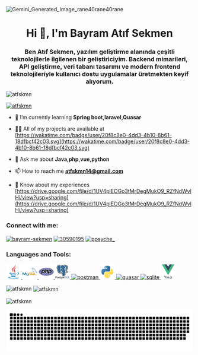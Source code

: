 <img width="1001" height="668" alt="Gemini_Generated_Image_rane40rane40rane" src="https://github.com/user-attachments/assets/b74580eb-14e2-492e-80ad-b12466ce2177" />
<h1 align="center">Hi 👋, I'm Bayram Atıf Sekmen</h1>
<h3 align="center">Ben Atıf Sekmen, yazılım geliştirme alanında çeşitli teknolojilerle ilgilenen bir geliştiriciyim. Backend mimarileri, API geliştirme, veri tabanı tasarımı ve modern frontend teknolojileriyle kullanıcı dostu uygulamalar üretmekten keyif alıyorum.</h3>

<p align="left"> <img src="https://komarev.com/ghpvc/?username=atfskmn&label=Profile%20views&color=0e75b6&style=flat" alt="atfskmn" /> </p>

<p align="left"> <a href="https://github.com/ryo-ma/github-profile-trophy"><img src="https://github-profile-trophy.vercel.app/?username=atfskmn" alt="atfskmn" /></a> </p>

- 🌱 I’m currently learning **Spring boot,laravel,Quasar**

- 👨‍💻 All of my projects are available at [https://wakatime.com/badge/user/20f8c8e0-4dd3-4b10-8b61-18dfbcf42c03.svg](https://wakatime.com/badge/user/20f8c8e0-4dd3-4b10-8b61-18dfbcf42c03.svg)

- 💬 Ask me about **Java,php,vue,python**

- 📫 How to reach me **atfskmn14@gmail.com**

- 📄 Know about my experiences [https://drive.google.com/file/d/1UV4plEOGo3tMrDegMukO9_RZfNdWvlHi/view?usp=sharing](https://drive.google.com/file/d/1UV4plEOGo3tMrDegMukO9_RZfNdWvlHi/view?usp=sharing)

<h3 align="left">Connect with me:</h3>
<p align="left">
<a href="https://linkedin.com/in/bayram-sekmen" target="blank"><img align="center" src="https://raw.githubusercontent.com/rahuldkjain/github-profile-readme-generator/master/src/images/icons/Social/linked-in-alt.svg" alt="bayram-sekmen" height="30" width="40" /></a>
<a href="https://stackoverflow.com/users/30590195" target="blank"><img align="center" src="https://raw.githubusercontent.com/rahuldkjain/github-profile-readme-generator/master/src/images/icons/Social/stack-overflow.svg" alt="30590195" height="30" width="40" /></a>
<a href="https://instagram.com/ppsyche_" target="blank"><img align="center" src="https://raw.githubusercontent.com/rahuldkjain/github-profile-readme-generator/master/src/images/icons/Social/instagram.svg" alt="ppsyche_" height="30" width="40" /></a>
</p>

<h3 align="left">Languages and Tools:</h3>
<p align="left"> <a href="https://www.java.com" target="_blank" rel="noreferrer"> <img src="https://raw.githubusercontent.com/devicons/devicon/master/icons/java/java-original.svg" alt="java" width="40" height="40"/> </a> <a href="https://www.mysql.com/" target="_blank" rel="noreferrer"> <img src="https://raw.githubusercontent.com/devicons/devicon/master/icons/mysql/mysql-original-wordmark.svg" alt="mysql" width="40" height="40"/> </a> <a href="https://www.php.net" target="_blank" rel="noreferrer"> <img src="https://raw.githubusercontent.com/devicons/devicon/master/icons/php/php-original.svg" alt="php" width="40" height="40"/> </a> <a href="https://www.postgresql.org" target="_blank" rel="noreferrer"> <img src="https://raw.githubusercontent.com/devicons/devicon/master/icons/postgresql/postgresql-original-wordmark.svg" alt="postgresql" width="40" height="40"/> </a> <a href="https://postman.com" target="_blank" rel="noreferrer"> <img src="https://www.vectorlogo.zone/logos/getpostman/getpostman-icon.svg" alt="postman" width="40" height="40"/> </a> <a href="https://www.python.org" target="_blank" rel="noreferrer"> <img src="https://raw.githubusercontent.com/devicons/devicon/master/icons/python/python-original.svg" alt="python" width="40" height="40"/> </a> <a href="https://quasar.dev/" target="_blank" rel="noreferrer"> <img src="https://cdn.quasar.dev/logo/svg/quasar-logo.svg" alt="quasar" width="40" height="40"/> </a> <a href="https://www.sqlite.org/" target="_blank" rel="noreferrer"> <img src="https://www.vectorlogo.zone/logos/sqlite/sqlite-icon.svg" alt="sqlite" width="40" height="40"/> </a> <a href="https://vuejs.org/" target="_blank" rel="noreferrer"> <img src="https://raw.githubusercontent.com/devicons/devicon/master/icons/vuejs/vuejs-original-wordmark.svg" alt="vuejs" width="40" height="40"/> </a> </p>

<p><img align="left" src="https://github-readme-stats.vercel.app/api/top-langs?username=atfskmn&show_icons=true&locale=en&layout=compact" alt="atfskmn" /></p>

<p>&nbsp;<img align="center" src="https://github-readme-stats.vercel.app/api?username=atfskmn&show_icons=true&locale=en" alt="atfskmn" /></p>

<p><img align="center" src="https://github-readme-streak-stats.herokuapp.com/?user=atfskmn&" alt="atfskmn" /></p>


<picture>
  <source media="(prefers-color-scheme: dark)" srcset="https://raw.githubusercontent.com/atfskmn/atfskmn/output/github-contribution-grid-snake-dark.svg">
  <source media="(prefers-color-scheme: light)" srcset="https://raw.githubusercontent.com/atfskmn/atfskmn/output/github-contribution-grid-snake.svg">
  <img alt="github contribution grid snake animation" src="https://raw.githubusercontent.com/atfskmn/atfskmn/output/github-contribution-grid-snake.svg">
</picture>
